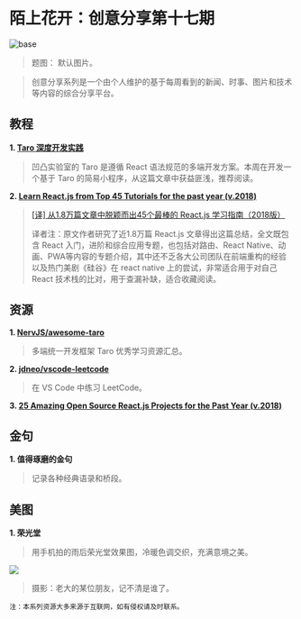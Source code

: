 # 陌上花开：创意分享第十七期

![base](../images/old_images/base.jpg)

> 题图： 默认图片。

> 创意分享系列是一个由个人维护的基于每周看到的新闻、时事、图片和技术等内容的综合分享平台。

## 教程
**1. [Taro 深度开发实践](https://aotu.io/notes/2018/11/30/taro_practice/index.html)**

> 凹凸实验室的 Taro 是遵循 React 语法规范的多端开发方案。本周在开发一个基于 Taro 的简易小程序，从这篇文章中获益匪浅，推荐阅读。

**2. [Learn React.js from Top 45 Tutorials for the past year (v.2018)](https://medium.mybridge.co/learn-react-js-from-top-45-tutorials-for-the-past-year-v-2018-28b7f4d4b2c4)**

> [[译] 从1.8万篇文章中脱颖而出45个最棒的 React.js 学习指南（2018版）](https://hijiangtao.github.io/2018/01/23/learn-react-js-from-top-45-tutorials-for-the-past-year-v-2018/)
> 
> 译者注：原文作者研究了近1.8万篇 React.js 文章得出这篇总结，全文既包含 React 入门，进阶和综合应用专题，也包括对路由、React Native、动画、PWA等内容的专题介绍，其中还不乏各大公司团队在前端重构的经验以及热门美剧《硅谷》在 react native 上的尝试，非常适合用于对自己 React 技术栈的比对，用于查漏补缺，适合收藏阅读。

## 资源

**1. [NervJS/awesome-taro](https://github.com/NervJS/awesome-taro)**

> 多端统一开发框架 Taro 优秀学习资源汇总。

**2. [jdneo/vscode-leetcode](https://github.com/jdneo/vscode-leetcode)**

> 在 VS Code 中练习 LeetCode。

**3. [25 Amazing Open Source React.js Projects for the Past Year (v.2018)](https://medium.mybridge.co/react-js-open-source-for-the-past-year-2018-a7c553902010)**

## 金句

**1. 值得琢磨的金句**

> 记录各种经典语录和桥段。

## 美图

**1. 荣光堂**

> 用手机拍的雨后荣光堂效果图，冷暖色调交织，充满意境之美。

![](../images/old_images/rongguang.jpg)
> 摄影：老大的某位朋友，记不清是谁了。



```
注：本系列资源大多来源于互联网，如有侵权请及时联系。
```